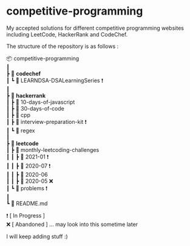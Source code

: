 # competitive-programming
My accepted solutions for different competitive programming websites including LeetCode, HackerRank and CodeChef.

The structure of the repository is as follows :

📦 competitive-programming\
 ┃\
 ┣ 📂 **codechef**\
 ┃ ┗ 📂 LEARNDSA-DSALearningSeries &#x2757;\
 ┃\
 ┣ 📂 **hackerrank**\
 ┃ ┣ 📂 10-days-of-javascript \
 ┃ ┣ 📂 30-days-of-code \
 ┃ ┣ 📂 cpp \
 ┃ ┣ 📂 interview-preparation-kit &#x2757;\
 ┃ ┗ 📂 regex \
 ┃\
 ┣ 📂 **leetcode**\
 ┃ ┣ 📂 monthly-leetcoding-challenges\
 ┃ ┃ ┣ 📂 2021-01 &#x2757;\
 ┃ ┃ ┣ 📂 2020-07 &#x2757;\
 ┃ ┃ ┣ 📂 2020-06 \
 ┃ ┃ ┣ 📂 2020-05 &#x274C;\
 ┃ ┗ 📂 problems &#x2757;\
 ┃\
 ┗ 📜 README.md
 
 &#x2757; [ In Progress ]\
 &#x274C; [ Abandoned ] ... may look into this sometime later
 

I will keep adding stuff :)
